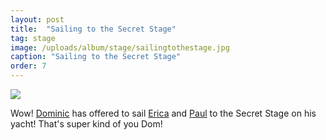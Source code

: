 ```yaml
---
layout: post
title:  "Sailing to the Secret Stage"
tag: stage
image: /uploads/album/stage/sailingtothestage.jpg
caption: "Sailing to the Secret Stage"
order: 7
---
```


![]({{page.image}})

Wow! [Dominic](/2022/06/09/DominicMidlane.html) has offered to sail [Erica](/2022/06/09/EricaQuessenberry.html) and [Paul](/2022/06/09/PaulSeal.html) to the Secret Stage on his yacht! That's super kind of you Dom! 